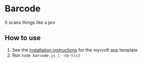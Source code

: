 # Barcode
It scans things like a pro

## How to use
1. See the [installation instructions](https://github.com/rit-sse-mycroft/app-templates/wiki/Node.js#wiki-how-to-install) for the mycroft app template
2. Run `node barcode.js [--no-tls]`
